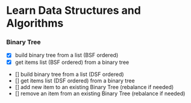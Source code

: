 # Learn Data Structures and Algorithms

### Binary Tree

- [x] build binary tree from a list (BSF ordered)
- [x] get items list (BSF ordered) from a binary tree
- [] build binary tree from a list (DSF ordered)
- [] get items list (DSF ordered) from a binary tree
- [] add new item to an existing Binary Tree (rebalance if needed)
- [] remove an item from an existing Binary Tree (rebalance if needed)
